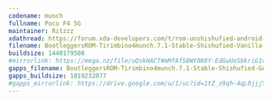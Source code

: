 ```yaml
---
codename: munch
fullname: Poco F4 5G
maintainer: Ritzzz
xdathread: https://forum.xda-developers.com/t/rom-unshishufied-android-13-bootleggers-rom-7-1-gapps-15-04-munch.4504329/
filename: BootleggersROM-Tirimbino4munch.7.1-Stable-Shishufied-Vanilla-20230428-121939.zip
buildsize: 1440179508
#mirrorlink: https://mega.nz/file/uQskHACT#mMfAfSBWY8K8Y-EdGwUoSbkriG1vs-ToZLlsD2PD7gc
gapps_filename: BootleggersROM-Tirimbino4munch.7.1-Stable-Shishufied-GApps-20230428-024648.zip
gapps_buildsize: 1819232077
#gapps_mirrorlink: https://drive.google.com/u/1/uc?id=1tZ_z9qh-4qL0jjjYp887C_om9_o-D45r&export=download
---
```

